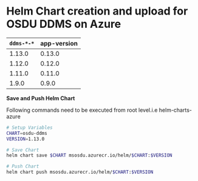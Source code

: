 # Helm Chart creation and upload for OSDU DDMS on Azure

| `ddms-*-*`          | app-version  |
| ------------------- | ----------   |
| 1.13.0               | 0.13.0       |
| 1.12.0               | 0.12.0        |
| 1.11.0               | 0.11.0        |
| 1.9.0               | 0.9.0        |


__Save and Push Helm Chart__

Following commands need to be executed from root level.i.e helm-charts-azure

```bash
# Setup Variables
CHART=osdu-ddms
VERSION=1.13.0

# Save Chart
helm chart save $CHART msosdu.azurecr.io/helm/$CHART:$VERSION

# Push Chart
helm chart push msosdu.azurecr.io/helm/$CHART:$VERSION
```
